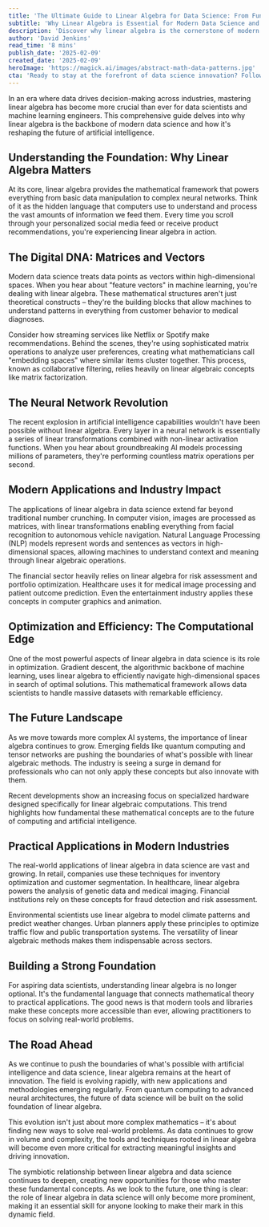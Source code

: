 ```yaml
---
title: 'The Ultimate Guide to Linear Algebra for Data Science: From Fundamentals to Cutting-Edge Applications'
subtitle: 'Why Linear Algebra is Essential for Modern Data Science and AI'
description: 'Discover why linear algebra is the cornerstone of modern data science and AI. From basic data manipulation to complex neural networks, learn how this mathematical framework powers everything from recommendation systems to autonomous vehicles, and why it\'s an essential skill for future innovation in the field.'
author: 'David Jenkins'
read_time: '8 mins'
publish_date: '2025-02-09'
created_date: '2025-02-09'
heroImage: 'https://magick.ai/images/abstract-math-data-patterns.jpg'
cta: 'Ready to stay at the forefront of data science innovation? Follow us on LinkedIn for regular insights on how mathematical foundations like linear algebra are shaping the future of technology.'
---
```


In an era where data drives decision-making across industries, mastering linear algebra has become more crucial than ever for data scientists and machine learning engineers. This comprehensive guide delves into why linear algebra is the backbone of modern data science and how it's reshaping the future of artificial intelligence.

## Understanding the Foundation: Why Linear Algebra Matters

At its core, linear algebra provides the mathematical framework that powers everything from basic data manipulation to complex neural networks. Think of it as the hidden language that computers use to understand and process the vast amounts of information we feed them. Every time you scroll through your personalized social media feed or receive product recommendations, you're experiencing linear algebra in action.

## The Digital DNA: Matrices and Vectors

Modern data science treats data points as vectors within high-dimensional spaces. When you hear about "feature vectors" in machine learning, you're dealing with linear algebra. These mathematical structures aren't just theoretical constructs – they're the building blocks that allow machines to understand patterns in everything from customer behavior to medical diagnoses.

Consider how streaming services like Netflix or Spotify make recommendations. Behind the scenes, they're using sophisticated matrix operations to analyze user preferences, creating what mathematicians call "embedding spaces" where similar items cluster together. This process, known as collaborative filtering, relies heavily on linear algebraic concepts like matrix factorization.

## The Neural Network Revolution

The recent explosion in artificial intelligence capabilities wouldn't have been possible without linear algebra. Every layer in a neural network is essentially a series of linear transformations combined with non-linear activation functions. When you hear about groundbreaking AI models processing millions of parameters, they're performing countless matrix operations per second.

## Modern Applications and Industry Impact

The applications of linear algebra in data science extend far beyond traditional number crunching. In computer vision, images are processed as matrices, with linear transformations enabling everything from facial recognition to autonomous vehicle navigation. Natural Language Processing (NLP) models represent words and sentences as vectors in high-dimensional spaces, allowing machines to understand context and meaning through linear algebraic operations.

The financial sector heavily relies on linear algebra for risk assessment and portfolio optimization. Healthcare uses it for medical image processing and patient outcome prediction. Even the entertainment industry applies these concepts in computer graphics and animation.

## Optimization and Efficiency: The Computational Edge

One of the most powerful aspects of linear algebra in data science is its role in optimization. Gradient descent, the algorithmic backbone of machine learning, uses linear algebra to efficiently navigate high-dimensional spaces in search of optimal solutions. This mathematical framework allows data scientists to handle massive datasets with remarkable efficiency.

## The Future Landscape

As we move towards more complex AI systems, the importance of linear algebra continues to grow. Emerging fields like quantum computing and tensor networks are pushing the boundaries of what's possible with linear algebraic methods. The industry is seeing a surge in demand for professionals who can not only apply these concepts but also innovate with them.

Recent developments show an increasing focus on specialized hardware designed specifically for linear algebraic computations. This trend highlights how fundamental these mathematical concepts are to the future of computing and artificial intelligence.

## Practical Applications in Modern Industries

The real-world applications of linear algebra in data science are vast and growing. In retail, companies use these techniques for inventory optimization and customer segmentation. In healthcare, linear algebra powers the analysis of genetic data and medical imaging. Financial institutions rely on these concepts for fraud detection and risk assessment.

Environmental scientists use linear algebra to model climate patterns and predict weather changes. Urban planners apply these principles to optimize traffic flow and public transportation systems. The versatility of linear algebraic methods makes them indispensable across sectors.

## Building a Strong Foundation

For aspiring data scientists, understanding linear algebra is no longer optional. It's the fundamental language that connects mathematical theory to practical applications. The good news is that modern tools and libraries make these concepts more accessible than ever, allowing practitioners to focus on solving real-world problems.

## The Road Ahead

As we continue to push the boundaries of what's possible with artificial intelligence and data science, linear algebra remains at the heart of innovation. The field is evolving rapidly, with new applications and methodologies emerging regularly. From quantum computing to advanced neural architectures, the future of data science will be built on the solid foundation of linear algebra.

This evolution isn't just about more complex mathematics – it's about finding new ways to solve real-world problems. As data continues to grow in volume and complexity, the tools and techniques rooted in linear algebra will become even more critical for extracting meaningful insights and driving innovation.

The symbiotic relationship between linear algebra and data science continues to deepen, creating new opportunities for those who master these fundamental concepts. As we look to the future, one thing is clear: the role of linear algebra in data science will only become more prominent, making it an essential skill for anyone looking to make their mark in this dynamic field.